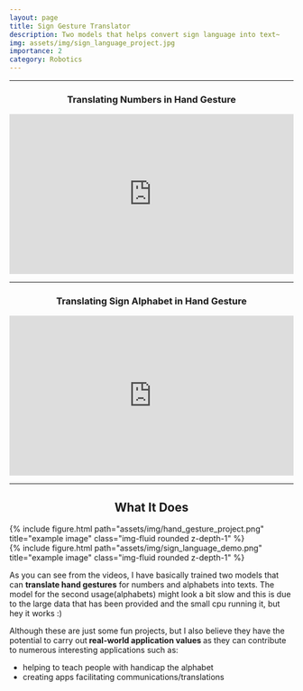 ```yaml
---
layout: page
title: Sign Gesture Translator
description: Two models that helps convert sign language into text~
img: assets/img/sign_language_project.jpg
importance: 2
category: Robotics
---
```


***

<style>
.video-holder {
  position: relative;
  width: 100%;
  height: 0;
  padding-bottom: 56.25%;
  overflow: hidden;
}
.video-holder iframe {
  position: absolute;
  top: 0;
  left: 0;
  width: 100%;
  height: 100%;
}
</style>

<h3 style="text-align:center"> Translating Numbers in Hand Gesture </h3>

<div class="video-holder">
  <iframe width="560"
          height="315" 
          src="https://www.youtube.com/embed/PmTjQT3sj9w" 
          frameborder="0" 
          allowfullscreen></iframe>
</div>
<hr>
<h3 style="text-align:center"> Translating Sign Alphabet in Hand Gesture </h3>

<div class="video-holder">
  <iframe width="560"
          height="315" 
          src="https://www.youtube.com/embed/WWyAAuIuly4" 
          frameborder="0" 
          allowfullscreen></iframe>
</div>


<hr>
<h2 style="text-align:center"> What It Does </h2>

<div class="row justify-content-sm-center">
    <div class="col-sm-6 mt-3 mt-md-0">
        {% include figure.html path="assets/img/hand_gesture_project.png" title="example image" class="img-fluid rounded z-depth-1" %}
    </div>
    <div class="col-sm-6 mt-3 mt-md-0">
        {% include figure.html path="assets/img/sign_language_demo.png" title="example image" class="img-fluid rounded z-depth-1" %}
    </div>
</div>

As you can see from the videos, I have basically trained two models that can <b>translate hand gestures</b> for numbers and alphabets into texts. 
The model for the second usage(alphabets) might look a bit slow and this is due to the large data that has been provided and the small cpu running it, but hey it works :) 

Although these are just some fun projects, but I also believe they have the potential to carry out<b> real-world application values </b> as they can contribute to numerous interesting applications such as:
<ul class="fa-ul">
  <li><i class="fa-li fa fa-check-square"></i>helping to teach people with handicap the alphabet</li>
  <li><i class="fa-li fa fa-check-square"></i>creating apps facilitating communications/translations</li>
</ul>

